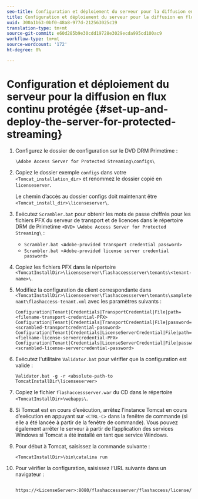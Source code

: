 ```yaml
---
seo-title: Configuration et déploiement du serveur pour la diffusion en flux continu protégée
title: Configuration et déploiement du serveur pour la diffusion en flux continu protégée
uuid: 300a1b63-0bf0-48a8-977d-212563025c19
translation-type: tm+mt
source-git-commit: e60d285b9e30cdd19728e3029ecda995cd100ac9
workflow-type: tm+mt
source-wordcount: '172'
ht-degree: 0%

---
```



# Configuration et déploiement du serveur pour la diffusion en flux continu protégée {#set-up-and-deploy-the-server-for-protected-streaming}

1. Configurez le dossier de configuration sur le DVD DRM Primetime :

   `\Adobe Access Server for Protected Streaming\configs\`
1. Copiez le dossier exemple `configs` dans votre `<Tomcat_installation_dir>` et renommez le dossier copié en `licenseserver`.

   Le chemin d’accès au dossier configs doit maintenant être `<Tomcat_install_dir>\licenseserver\`.
1. Exécutez `Scrambler.bat` pour obtenir les mots de passe chiffrés pour les fichiers PFX du serveur de transport et de licences dans le répertoire DRM de Primetime `<DVD>` `\Adobe Access Server for Protected Streaming\` :

   * `Scrambler.bat <Adobe-provided transport credential password>`
   * `Scrambler.bat <Adobe-provided license server credential password>`

1. Copiez les fichiers PFX dans le répertoire `<TomcatInstallDir>\licenseserver\flashaccessserver\tenants\<tenant-name>\`.
1. Modifiez la configuration de client correspondante dans `<TomcatInstallDir>\licenseserver\flashaccessserver\tenants\sampletenant\flashaccess-tenant.xml` avec les paramètres suivants :

   ```
   Configuration|Tenant|Credentials|TransportCredential|File|path=<filename-transport-credential-PFX> 
   Configuration|Tenant|Credentials|TransportCredential|File|password=<scrambled-transportcredential-password> 
   Configuration|Tenant|Credentials|LicenseServerCredential|File|path=<fielname-license-servercredential-PFX> 
   Configuration|Tenant|Credentials|LicenseServerCredential|File|password=<scrambled-license-servercredential-password>
   ```

1. Exécutez l&#39;utilitaire `Validator.bat` pour vérifier que la configuration est valide :

   ```
   Validator.bat -g -r <absolute-path-to TomcatInstallDir\licenseserver>
   ```

1. Copiez le fichier `flashaccessserver.war` du CD dans le répertoire `<TomcatInstallDir>\webapps\`.
1. Si Tomcat est en cours d’exécution, arrêtez l’instance Tomcat en cours d’exécution en appuyant sur `<CTRL-C>` dans la fenêtre de commande (si elle a été lancée à partir de la fenêtre de commande). Vous pouvez également arrêter le serveur à partir de l’application des services Windows si Tomcat a été installé en tant que service Windows.
1. Pour début à Tomcat, saisissez la commande suivante :

   ```
   <TomcatInstallDir>\bin\catalina run
   ```

1. Pour vérifier la configuration, saisissez l’URL suivante dans un navigateur :

   ```
    https://<LicenseServer>:8080/flashaccessserver/flashaccess/license/v2
   ```
